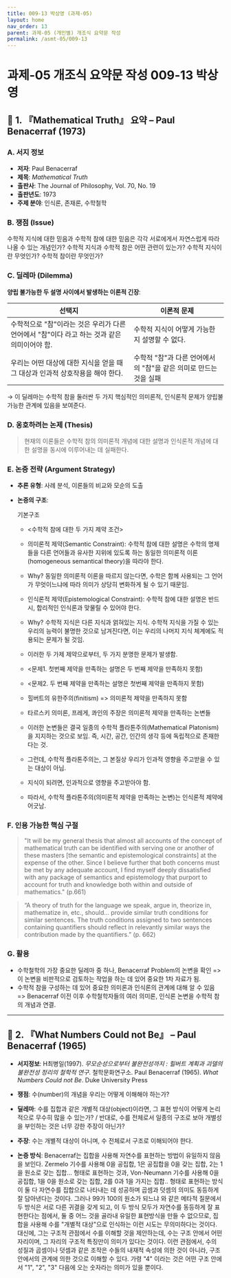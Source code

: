 ```yaml
---
title: 009-13 박상영 (과제-05)
layout: home
nav_order: 13
parent: 과제-05 (개인별) 개조식 요약문 작성
permalink: /asmt-05/009-13
---
```


# 과제-05 개조식 요약문 작성 009-13 박상영 

## 📘 1. 『Mathematical Truth』 요약 – Paul Benacerraf (1973)

### A. 서지 정보  
- **저자**: Paul Benacerraf  
- **제목**: *Mathematical Truth*  
- **출판사**: The Journal of Philosophy, Vol. 70, No. 19 
- **출판년도**: 1973
- **주제 분야**: 인식론, 존재론, 수학철학

### B. 쟁점 (Issue)  
수학적 지식에 대한 믿음과 수학적 참에 대한 믿음은 각각 서로에게서 자연스럽게 따라 나올 수 있는 개념인가?
수학적 지식과 수학적 참은 어떤 관련이 있는가?
수학적 지식이란 무엇인가?
수학적 참이란 무엇인가?

### C. 딜레마 (Dilemma)  
**양립 불가능한 두 설명 사이에서 발생하는 이론적 긴장**:

| 선택지 | 이론적 문제 |
|--------|-------------|
| 수학적으로 "참"이라는 것은 우리가 다른 언어에서 "참"이다 라고 하는 것과 같은 의미이어야 함.  | 수학적 지식이 어떻게 가능한지 설명할 수 없다. |
| 우리는 어떤 대상에 대한 지식을 얻을 때 그 대상과 인과적 상호작용을 해야 한다. | 수학적 "참"과 다른 언어에서의 "참"을 같은 의미로 만드는 것을 실패 |

→ 이 딜레마는 수학적 참을 둘러싼 두 가지 핵심적인 의미론적, 인식론적 문제가 양립불가능한 관계에 있음을 보여준다.

### D. 옹호하려는 논제 (Thesis)  
> 현재의 이론들은 수학적 참의 의미론적 개념에 대한 설명과 인식론적 개념에 대한 설명을 동시에 이루어내는 데 실패한다.

### E. 논증 전략 (Argument Strategy)  
- **추론 유형**: 사례 분석, 이론들의 비교와 모순의 도출
- **논증의 구조**:

  기본구조

  - <수학적 참에 대한 두 가지 제약 조건>
  - 의미론적 제약(Semantic Constraint): 수학적 참에 대한 설명은 수학의 명제들을 다른 언어들과 유사한 지위에 있도록 하는 동일한 의미론적 이론(homogeneous semantical theory)을 따라야 한다.
  - Why? 동일한 의미론적 이론을 따르지 않는다면, 수학은 함께 사용되는 그 언어가 무엇이느냐에 따라 의미가 상당히 변화하게 될 수 있기 때문임. 
  - 인식론적 제약(Epistemological Constraint): 수학적 참에 대한 설명은 반드시, 합리적인 인식론과 맞물릴 수 있어야 한다.
  - Why? 수학적 지식은 다른 지식과 얽혀있는 지식. 수학적 지식을 가질 수 있는 우리의 능력이 불명한 것으로 남겨진다면, 이는 우리의 나머지 지식 체계에도 적용되는 문제가 될 것임.

  - 이러한 두 가제 제약으로부터, 두 가지 분명한 문제가 발생함.
  - <문제1.  첫번째 제약을 만족하는 설명은 두 번째 제약을 만족하지 못함)
  - <문제2.  두 번째 제약을 만족하는 설명은 첫번째 제약을 만족하지 못함)

  - 힐버트의 유한주의(finitism) => 의미론적 제약을 만족하지 못함
  - 타르스키 의미론, 프레게, 콰인의 주장은 의미론적 제약을 만족하는 논변들
  - 이러한 논변들은 결국 일종의 수학적 플라톤주의(Mathematical Platonism)을 지지하는 것으로 보임. 즉, 시간, 공간, 인간의 생각 등에 독립적으로 존재한다는 것.
  - 그런데, 수학적 플라톤주의는, 그 본질상 우리가 인과적 영향을 주고받을 수 있는 대상이 아님.
  - 지식이 되려면, 인과적으로 영향을 주고받아야 함.
  - 따라서, 수학적 플라톤주의(의미론적 제약을 만족하는 논변)는 인식론적 제약에 어긋남.

### F. 인용 가능한 핵심 구절
> "It will be my general thesis that almost all accounts of the concept of mathematical truth can be identified with serving one or another of these masters [the semantic and epistemological constraints] at the expense of the other.  Since I believe further that both concerns must be met by any adequate account, I find myself deeply dissatisfied with any package of semantics and epistemology that purport to account for truth and knowledge both within and outside of mathematics."  (p.661)

> “A theory of truth for the language we speak, argue in, theorize in, mathematize in, etc., should… provide similar truth conditions for similar sentences.  The truth conditions assigned to two sentences containing quantifiers should reflect in relevantly similar ways the contribution made by the quantifiers.” (p. 662)


### G. 활용
- 수학철학의 가장 중요한 딜레마 중 하나, Benacerraf Problem의 논변을 확인 => 이 논변을 비판적으로 검토하는 작업을 하는 데 있어 중요한 1차 자료가 됨.
- 수학적 참을 구성하는 데 있어 중요한 의미론과 인식론의 관계에 대해 알 수 있음 => Benacerraf 이전 이후 수학철학자들의 여러 의미론, 인식론 논변을 수학적 참의 개념과 연결.

---

## 📘 2. 『What Numbers Could not Be』 – Paul Benacerraf (1965)

- **서지정보**: H최병일(1997). *무모순성으로부터 불완전성까지 : 힐버트 계획과 괴델의 불완전성 정리의 철학적 연구*. 철학문화연구소. Paul Benacerraf (1965). *What Numbers Could not Be*. Duke University Press

- **쟁점**: 수(number)의 개념을 우리는 어떻게 이해해야 하는가?
- **딜레마**: 수를 집합과 같은 개별적 대상(object)이라면, 그 표현 방식이 어떻게 논리적으로 무수히 많을 수 있는가? / 반대로, 수를 전체로서 일종의 구조로 보아 개별성을 부인하는 것은 너무 강한 주장이 아닌가?   
- **주장**: 수는 개별적 대상이 아니며, 수 전체로서 구조로 이해되어야 한다.  
- **논증 방식**: Benacerraf는 집합을 사용해 자연수를 표현하는 방법이 유일하지 않음을 보인다. Zermelo 기수를 사용해 0을 공집합, 1은 공집합을 0을 갖는 집합, 2는 1을 원소로 갖는 집합... 형태로 표현하는 것과, Von-Neumann 기수를 사용해 0을 공집합, 1을 0을 원소로 갖는 집합, 2를 0과 1을 가지는 집합.. 형태로 표현하는 방식이 둘 다 자연수를 집합으로 나타내는 데 성공하며 곱셈과 덧셈의 의미도 동등하게 잘 담아낸다는 것이다. 그러나 99가 100의 원소가 되느냐 와 같은 메타적 질문에서 두 방식은 서로 다른 귀결을 갖게 되고, 이 두 방식 모두가 자연수를 동등하게 잘 표현한다는 점에서, 둘 중 어느 것을 골라내 유일한 표현방식을 만들 수 없으므로, 집합을 사용해 수를 "개별적 대상"으로 인식하는 이런 시도는 무의미하다는 것이다. 대신에, 그는 구조적 관점에서 수를 이해할 것을 제안하는데, 수는 구조 안에서 어떤 자리이며, 그 자리의 구조적 특징만이 의미가 있다는 것이다. 이런 관점에서, 수의 성질과 곱셈이나 덧셈과 같은 조작은 수들의 내재적 속성에 의한 것이 아니라, 구조 안에서의 관계에 의한 것으로 이해할 수 있다. 가령 "4" 이라는 것은 어떤 구조 안에서 "1", "2", "3" 다음에 오는 숫자라는 의미가 있을 뿐이다.